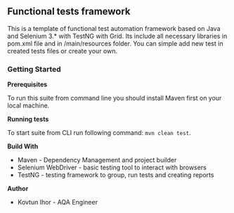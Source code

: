 ## Functional tests framework

This is a template of functional test automation framework based on Java and Selenium 3.* with TestNG with Grid. Its include all necessary libraries in pom.xml file and in /main/resources folder. You can simple add new test in created tests files or create your own.

### Getting Started

**Prerequisites**

To run this suite from command line you should install Maven first on your local machine.

**Running tests**

To start suite from CLI run following command: `mvn clean test`.

**Build With**

 - Maven - Dependency Management and project builder
 - Selenium WebDriver - basic testing tool to interact with browsers
 - TestNG - testing framework to group, run tests and creating reports

**Author**

 - Kovtun Ihor - AQA Engineer
